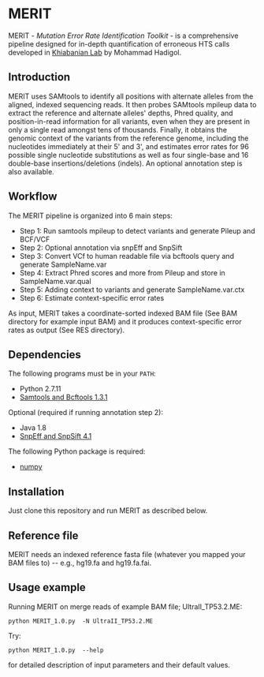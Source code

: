 
# MERIT

MERIT - *Mutation Error Rate Identification Toolkit* - is a comprehensive pipeline designed for in-depth quantification of erroneous HTS calls developed in [Khiabanian Lab](www.khiabanian-lab.org) by Mohammad Hadigol. 

## Introduction

MERIT uses SAMtools to identify all positions with alternate alleles from the aligned, indexed sequencing reads. It then probes SAMtools mpileup data  to extract the reference and alternate alleles' depths, Phred quality, and position-in-read information for all variants, even when they are present in only a single read amongst tens of thousands. Finally, it obtains the genomic context of the variants from the reference genome, including the nucleotides immediately at their 5' and 3', and estimates error rates for 96 possible single nucleotide substitutions as well as four single-base and 16 double-base insertions/deletions (indels). An optional annotation step is also available. 

## Workflow

The MERIT pipeline is organized into 6 main steps:

- Step 1: Run samtools mpileup to detect variants and generate Pileup and BCF/VCF 
- Step 2: Optional annotation via snpEff and SnpSift 
- Step 3: Convert VCf to human readable file via bcftools query and generate SampleName.var 
- Step 4: Extract Phred scores and more from Pileup and store in SampleName.var.qual 
- Step 5: Adding context to variants and generate SampleName.var.ctx 
- Step 6: Estimate context-specific error rates 

As input, MERIT takes a coordinate-sorted indexed BAM file (See BAM directory for example input BAM) and it produces context-specific error rates as output (See RES directory). 

## Dependencies

The following programs must be in your `PATH`:

- Python 2.7.11
- [Samtools and Bcftools 1.3.1](http://www.htslib.org) 

Optional (required if running annotation step 2):

- Java 1.8
- [SnpEff and SnpSift 4.1](http://snpeff.sourceforge.net) 

The following Python package is required:

- [numpy](http://www.numpy.org)

## Installation

Just clone this repository and run MERIT as described below. 


## Reference file

MERIT needs an indexed reference fasta file (whatever you mapped your BAM files to) -- e.g., hg19.fa and hg19.fa.fai.


## Usage example

Running MERIT on merge reads of example BAM file; UltraII_TP53.2.ME:

```
python MERIT_1.0.py  -N UltraII_TP53.2.ME
```

Try:

```
python MERIT_1.0.py  --help
```

for detailed description of input parameters and their default values. 

